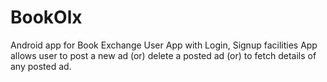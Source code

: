 # BookOlx
Android app for Book Exchange 
User App with Login, Signup facilities
App allows user to post a new ad (or) delete a posted ad (or) to fetch details of any posted ad.
